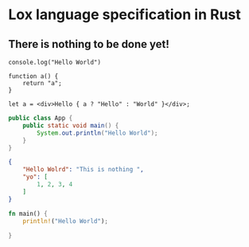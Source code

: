 # Lox language specification in Rust

## There is nothing to be done yet!

```javasscript
console.log("Hello World")

function a() {
	return "a";
}

```

```typescriptreact
let a = <div>Hello { a ? "Hello" : "World" }</div>;
```

```java
public class App {
	public static void main() {
		System.out.println("Hello World");
	}
}
```

```json
{
	"Hello Wolrd": "This is nothing ",
	"yo": [
		1, 2, 3, 4
	]
}
```

```rs
fn main() {
	println!("Hello World");
	
}
```
